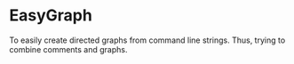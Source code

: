 # EasyGraph
To easily create directed graphs from command line strings. Thus, trying to combine comments and graphs.
